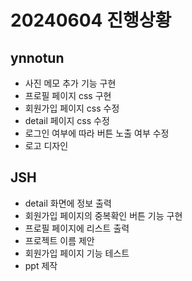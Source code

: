 # 20240604 진행상황

## ynnotun
- 사진 메모 추가 기능 구현
- 프로필 페이지 css 구현
- 회원가입 페이지 css 수정
- detail 페이지 css 수정
- 로그인 여부에 따라 버튼 노출 여부 수정
- 로고 디자인

## JSH
- detail 화면에 정보 출력
- 회원가입 페이지의 중복확인 버튼 기능 구현
- 프로필 페이지에 리스트 출력
- 프로젝트 이름 제안
- 회원가입 페이지 기능 테스트
- ppt 제작
